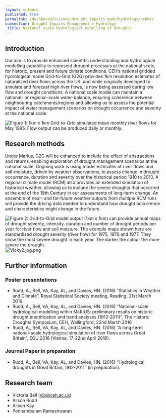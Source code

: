 ```yaml
---
layout: science
published: true
permalink: /dashboard/science/drought_impacts_mgmt/hydrology/nshmd/
subsection: Drought Impacts Management > Hydrology
_title: National scale hydrological modelling of droughts
---
```


## Introduction

Our aim is to provide enhanced scientific understanding and hydrological modelling capability to represent drought processes at the national scale, for historic, present and future climate conditions. CEH’s national gridded hydrological model Grid-to-Grid (G2G) provides 1km resolution estimates of naturalised river flows across the UK, and while originally developed to simulate and forecast high river flows, is now being assessed during low flow and drought conditions.  A national scale model can maintain a national- or regional-scale water-balance, ensuring coherence between neighbouring catchments/regions and allowing us to assess the potential impact of water management scenarios on drought occurrence and severity at the national scale.

![Figure 1: 1km x 1km Grid-to-Grid simulated mean monthly river flows for May 1995. Flow output can be produced daily or monthly.]({{site.baseurl}}/assets/img/Vicky1.jpg.png)

## Research methods

Under Marius, G2G will be enhanced to include the effect of abstractions and returns, enabling exploration of drought management scenarios at the national scale. Ongoing work is using model estimates of river flows and soil-moisture, driven by weather observations, to assess change in drought occurrence, duration and severity over the historical period 1910 to 2010. A regional climate model (RCM) also provides an extended simulation of historical weather, allowing us to include the severe droughts that occurred at the end of the 19th Century in our assessments of long-term change. An ensemble of near- and far-future weather outputs from multiple RCM runs will provide the driving data needed to understand how drought occurrence and characteristics might change in the future.

![Figure 2: Grid-to-Grid model output (1km x 1km) can provide annual maps of drought severity, intensity, duration and number of drought periods per year for river flow and soil moisture. The example maps shown here are standardised drought severity (river flow) for 1975, 1976 and 1977. They show the most severe drought in each year. The darker the colour the more severe the drought.]({{site.baseurl}}/assets/img/Vicky2.jpg.png)![Vicky2.jpg.png]({{site.baseurl}}/assets/img/Vicky2.jpg.png)

## Further information

### Poster presentations

* Rudd, A., Bell, VA, Kay, AL, and Davies, HN. (2016) “Statistics in Weather and Climate”, Royal Statistical Society meeting, Reading, 21st March 2016.
* Rudd, A., Bell, VA, Kay, AL, and Davies, HN. (2016) “National-scale hydrological modelling within MaRIUS: preliminary results on historic drought identification and trend analyses (1912-2011)”, The Historic Droughts Symposium, CEH, Wallingford, 22nd March 2016
* Rudd, A., Bell, VA, Kay, AL, and Davies, HN. (2016) “A long-term national-scale hydrological simulation of river flows across Great Britain”, EGU 2016 (Vienna, 17-22nd April 2016).

### Journal Paper in preparation

* Rudd, A., Bell, VA, Kay, AL, and Davies, HN. (2016) “Hydrological droughts in Great Britain, 1912-2011” (in preparation).
 
## Research team

* Victoria Bell (vib@ceh.ac.uk)
* Alison Rudd
* Alison Kay
* Ponnambalam Rameshwaran
